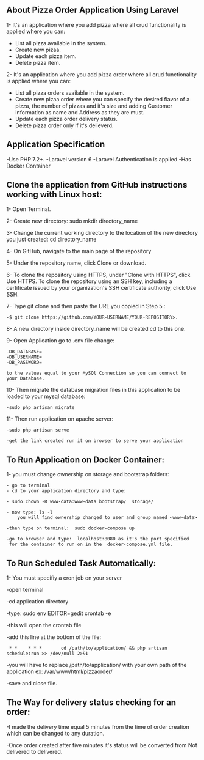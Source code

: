 
## About Pizza Order Application Using Laravel

1- It's an application where you add pizza where all crud functionality is applied where you can:

- List all pizza available in the system.
- Create new pizaa.
- Update each pizza item.
- Delete pizza item.


2- It's an application where you add pizza order where all crud functionality is applied where you can:

- List all pizza orders available in the system.
- Create new pizaa order where you can specify the desired flavor of a pizza, the number of pizzas and it's size and adding Customer information as name and Address as they are must.
- Update each pizza order delivery status.
- Delete pizza order only if it's delieverd.



## Application Specification

-Use PHP 7.2+.
-Laravel version 6
-Laravel Authentication is applied
-Has Docker Container


## Clone the application from GitHub instructions working with Linux host:

1- Open Terminal.

2- Create new directory: sudo mkdir directory_name 

3- Change the current working directory to the location of the new directory you just created: cd directory_name

4- On GitHub, navigate to the main page of the repository

5- Under the repository name, click Clone or download. 

6- To clone the repository using HTTPS, under "Clone with HTTPS", click Use HTTPS. To clone the repository using an SSH key, including a certificate issued by your organization's SSH certificate authority, click Use SSH.

7- Type git clone and then paste the URL you copied in Step 5 : 

	-$ git clone https://github.com/YOUR-USERNAME/YOUR-REPOSITORY>.

8- A new directory inside directory_name will be created cd to this one.

9- Open Application go to .env file change:

	-DB_DATABASE=
	-DB_USERNAME=
	-DB_PASSWORD=

	to the values equal to your MySQl Connection so you can connect to your Database.

10- Then migrate the database migration files in this application to be loaded to your mysql database:

	-sudo php artisan migrate

11- Then run application on apache server:

	-sudo php artisan serve

	-get the link created run it on browser to serve your application


## To Run Application on Docker Container:

1- you must change ownership on storage and bootstrap folders:

	- go to terminal
	- cd to your application directory and type:

	- sudo chown -R www-data:www-data bootstrap/  storage/

	- now type: ls -l
	    you will find ownership changed to user and group named <www-data>

	-then type on terminal:  sudo docker-compose up

	-go to browser and type:  localhost:8080 as it's the port specified 
	 for the container to run on in the  docker-compose.yml file.



## To Run Scheduled Task Automatically:

1- You must specifiy a cron job on your server

  -open terminal

  -cd application directory

  -type: 
      sudo env EDITOR=gedit crontab -e

  -this will open the crontab file

  -add this line at the bottom of the file:

     * *    * * *       cd /path/to/application/ && php artisan schedule:run >> /dev/null 2>&1

  -you will have to replace /path/to/application/ with your own path 
    of the application ex:  /var/www/html/pizzaorder/

  -save and close file.


## The Way for delivery status checking for an order:

  -I made the delivery time equal 5 minutes from the time of order creation which can be changed to any duration.

  -Once order created after five minutes it's status will be converted from Not delivered to delivered.

  






